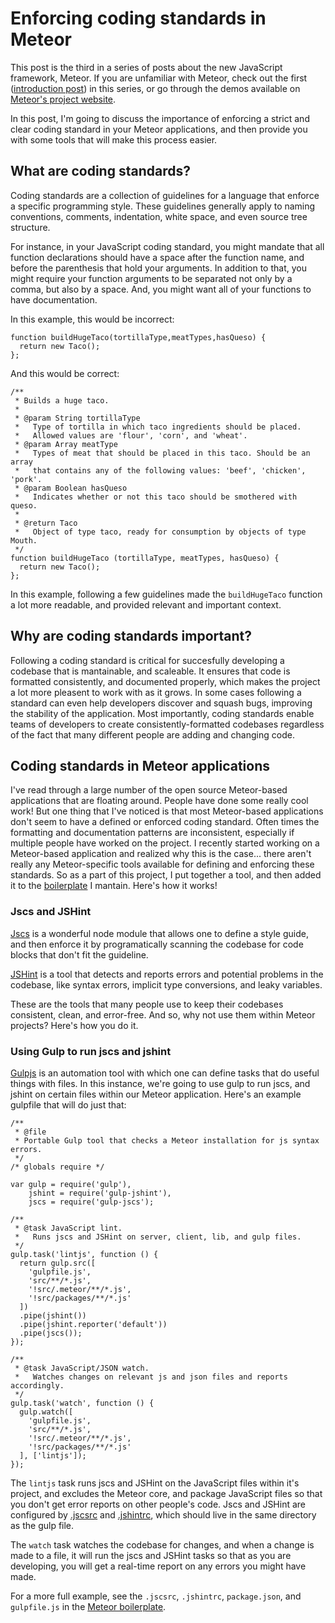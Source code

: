 # Enforcing coding standards in Meteor

This post is the third in a series of posts about the new JavaScript framework, Meteor. If you are unfamiliar with Meteor, check out the first ([introduction post](http://fourword.fourkitchens.com/article/getting-started-meteor)) in this series, or go through the demos available on [Meteor's project website](http://meteor.com).

In this post, I'm going to discuss the importance of enforcing a strict and clear coding standard in your Meteor applications, and then provide you with some tools that will make this process easier.

## What are coding standards?
Coding standards are a collection of guidelines for a language that enforce a specific programming style. These guidelines generally apply to naming conventions, comments, indentation, white space, and even source tree structure. 

For instance, in your JavaScript coding standard, you might mandate that all function declarations should have a space after the function name, and before the parenthesis that hold your arguments. In addition to that, you might require your function arguments to be separated not only by a comma, but also by a space. And, you might want all of your functions to have documentation.

In this example, this would be incorrect:

```
function buildHugeTaco(tortillaType,meatTypes,hasQueso) {
  return new Taco();
};
```

And this would be correct:

```
/**
 * Builds a huge taco.
 *
 * @param String tortillaType
 *   Type of tortilla in which taco ingredients should be placed.
 *   Allowed values are 'flour', 'corn', and 'wheat'.
 * @param Array meatType
 *   Types of meat that should be placed in this taco. Should be an array
 *   that contains any of the following values: 'beef', 'chicken', 'pork'.
 * @param Boolean hasQueso
 *   Indicates whether or not this taco should be smothered with queso.
 *
 * @return Taco
 *   Object of type taco, ready for consumption by objects of type Mouth.
 */
function buildHugeTaco (tortillaType, meatTypes, hasQueso) {
  return new Taco();
};
```

In this example, following a few guidelines made the `buildHugeTaco` function a lot more readable, and provided relevant and important context.


## Why are coding standards important?
Following a coding standard is critical for succesfully developing a codebase that is mantainable, and scaleable. It ensures that code is formatted consistently, and documented properly, which makes the project a lot more pleasent to work with as it grows. In some cases following a standard can even help developers discover and squash bugs, improving the stability of the application. Most importantly, coding standards enable teams of developers to create consistently-formatted codebases regardless of the fact that many different people are adding and changing code.


## Coding standards in Meteor applications
I've read through a large number of the open source Meteor-based applications that are floating around. People have done some really cool work! But one thing that I've noticed is that most Meteor-based applications don't seem to have a defined or enforced coding standard. Often times the formatting and documentation patterns are inconsistent, especially if multiple people have worked on the project. I recently started working on a Meteor-based application and realized why this is the case... there aren't really any Meteor-specific tools available for defining  and enforcing these standards. So as a part of this project, I put together a tool, and then added it to the [boilerplate](https://github.com/patrickocoffeyo/meteor-boilerplate) I mantain. Here's how it works!

### Jscs and JSHint
[Jscs](https://www.npmjs.com/package/jscs) is a wonderful node module that allows one to define a style guide, and then enforce it by programatically scanning the codebase for code blocks that don't fit the guideline.

[JSHint](http://jshint.com/) is a tool that detects and reports errors and potential problems in the codebase, like syntax errors, implicit type conversions, and leaky variables.

These are the tools that many people use to keep their codebases consistent, clean, and error-free. And so, why not use them within Meteor projects? Here's how you do it.


### Using Gulp to run jscs and jshint
[Gulpjs](http://gulpjs.com/) is an automation tool with which one can define tasks that do useful things with files. In this instance, we're going to use gulp to run jscs, and jshint on certain files within our Meteor application. Here's an example gulpfile that will do just that:

```
/**
 * @file
 * Portable Gulp tool that checks a Meteor installation for js syntax errors.
 */
/* globals require */

var gulp = require('gulp'),
    jshint = require('gulp-jshint'),
    jscs = require('gulp-jscs');

/**
 * @task JavaScript lint.
 *   Runs jscs and JSHint on server, client, lib, and gulp files.
 */
gulp.task('lintjs', function () {
  return gulp.src([
    'gulpfile.js',
    'src/**/*.js',
    '!src/.meteor/**/*.js',
    '!src/packages/**/*.js'
  ])
  .pipe(jshint())
  .pipe(jshint.reporter('default'))
  .pipe(jscs());
});

/**
 * @task JavaScript/JSON watch.
 *   Watches changes on relevant js and json files and reports accordingly.
 */
gulp.task('watch', function () {
  gulp.watch([
    'gulpfile.js',
    'src/**/*.js',
    '!src/.meteor/**/*.js',
    '!src/packages/**/*.js'
  ], ['lintjs']);
});
```

The `lintjs` task runs jscs and JSHint on the JavaScript files within it's project, and excludes the Meteor core, and package JavaScript files so that you don't get error reports on other people's code. Jscs and JSHint are configured by [.jscsrc](https://github.com/patrickocoffeyo/meteor-boilerplate/blob/master/.jscsrc) and [.jshintrc](https://github.com/patrickocoffeyo/meteor-boilerplate/blob/master/.jshintrc), which should live in the same directory as the gulp file.

The `watch` task watches the codebase for changes, and when a change is made to a file, it will run the jscs and JSHint tasks so that as you are developing, you will get a real-time report on any errors you might have made.

For a more full example, see the `.jscsrc`, `.jshintrc`, `package.json`, and `gulpfile.js` in the [Meteor boilerplate](https://github.com/patrickocoffeyo/meteor-boilerplate).





